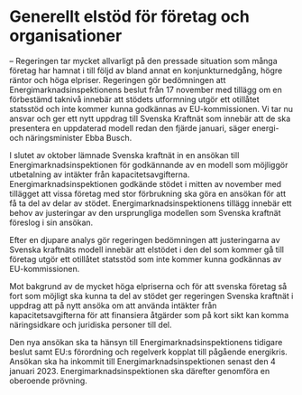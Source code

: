 # Generellt elstöd för företag och organisationer

– Regeringen tar mycket allvarligt på den pressade situation som många företag har hamnat i till följd av bland annat en konjunkturnedgång, högre räntor och höga elpriser. Regeringen gör bedömningen att Energimarknadsinspektionens beslut från 17 november med tillägg om en förbestämd taknivå innebär att stödets utformning utgör ett otillåtet statsstöd och inte kommer kunna godkännas av EU\-kommissionen. Vi tar nu ansvar och ger ett nytt uppdrag till Svenska Kraftnät som innebär att de ska presentera en uppdaterad modell redan den fjärde januari, säger energi\- och näringsminister Ebba Busch.

I slutet av oktober lämnade Svenska kraftnät in en ansökan till Energimarknadsinspektionen för godkännande av en modell som möjliggör utbetalning av intäkter från kapacitetsavgifterna. Energimarknadsinspektionen godkände stödet i mitten av november med tillägget att vissa företag med stor förbrukning ska göra en ansökan för att få ta del av delar av stödet. Energimarknadsinspektionens tillägg innebär ett behov av justeringar av den ursprungliga modellen som Svenska kraftnät föreslog i sin ansökan.

Efter en djupare analys gör regeringen bedömningen att justeringarna av Svenska kraftnäts modell innebär att elstödet i den del som kommer gå till företag utgör ett otillåtet statsstöd som inte kommer kunna godkännas av EU\-kommissionen.

Mot bakgrund av de mycket höga elpriserna och för att svenska företag så fort som möjligt ska kunna ta del av stödet ger regeringen Svenska kraftnät i uppdrag att på nytt ansöka om att använda intäkter från kapacitetsavgifterna för att finansiera åtgärder som på kort sikt kan komma näringsidkare och juridiska personer till del.

Den nya ansökan ska ta hänsyn till Energimarknadsinspektionens tidigare beslut samt EU:s förordning och regelverk kopplat till pågående energikris. Ansökan ska ha inkommit till Energimarknadsinspektionen senast den 4 januari 2023\. Energimarknadsinspektionen ska därefter genomföra en oberoende prövning.
